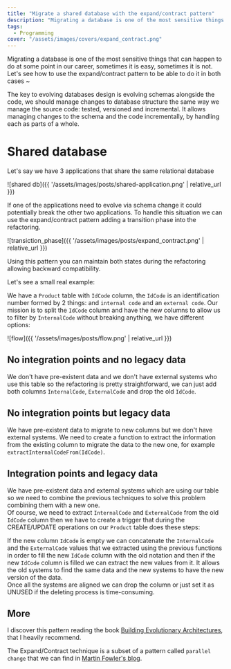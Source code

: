 ```yaml
---
title: "Migrate a shared database with the expand/contract pattern"
description: "Migrating a database is one of the most sensitive things that can happen to do at some point in our career, sometimes it is easy, sometimes it is not. Let's see how to use the…"
tags:
  - Programming
cover: "/assets/images/covers/expand_contract.png"
---
```


Migrating a database is one of the most sensitive things that can happen to do at some point in our career, sometimes it is easy, sometimes it is not. Let's see how to use the expand/contract pattern to be able to do it in both cases ~

The key to evolving databases design is evolving schemas alongside the code, we should manage changes to database structure the same way we manage the source code: tested, versioned and incremental.
It allows managing changes to the schema and the code incrementally, by handling each as parts of a whole.

# Shared database

Let's say we have 3 applications that share the same relational database

![shared db]({{ '/assets/images/posts/shared-application.png' | relative_url }})

If one of the applications need to evolve via schema change it could potentially break the other two applications.
To handle this situation we can use the expand/contract pattern adding a transition phase into the refactoring.

![transiction_phase]({{ '/assets/images/posts/expand_contract.png' | relative_url }})

Using this pattern you can maintain both states during the refactoring allowing backward compatibility.

Let's see a small real example:

We have a `Product` table with `IdCode` column, the `IdCode` is an identification number formed by 2 things: and `internal code` and an `external code`. Our mission is to split the `IdCode` column and have the new columns to allow us to filter by `InternalCode` without breaking anything, we have different options:

![flow]({{ '/assets/images/posts/flow.png' | relative_url }})

## No integration points and no legacy data

We don't have pre-existent data and we don't have external systems who use this table so the refactoring is pretty straightforward, we can just add both columns `InternalCode`, `ExternalCode` and drop the old `IdCode`.

## No integration points but legacy data

We have pre-existent data to migrate to new columns but we don't have external systems. We need to create a function to extract the information from the existing column to migrate the data to the new one, for example `extractInternalCodeFrom(IdCode)`.

## Integration points and legacy data

We have pre-existent data and external systems which are using our table so we need to combine the previous techniques to solve this problem combining them with a new one.   
Of course, we need to extract `InternalCode` and `ExternalCode` from the old `IdCode` column then we have to create a trigger that during the CREATE/UPDATE operations on our `Product` table does these steps:

If the new column `IdCode` is empty we can concatenate the `InternalCode` and the `ExternalCode` values that we extracted using the previous functions in order to fill the new `IdCode` column with the old notation and then if the new `IdCode` column is filled we can extract the new values from it.
It allows the old systems to find the same data and the new systems to have the new version of the data.   
Once all the systems are aligned we can drop the column or just set it as UNUSED if the deleting process is time-consuming.

## More

I discover this pattern reading the book [Building Evolutionary Architectures](https://www.oreilly.com/library/view/building-evolutionary-architectures/9781491986356/), that I heavily recommend.

The Expand/Contract technique is a subset of a pattern called `parallel change` that we can find in [Martin Fowler's blog](https://martinfowler.com/bliki/ParallelChange.html).
